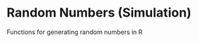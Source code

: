 # Random Numbers (Simulation)

Functions for generating random numbers in R
<!--stackedit_data:
eyJoaXN0b3J5IjpbLTE4ODA5NTEyMDRdfQ==
-->